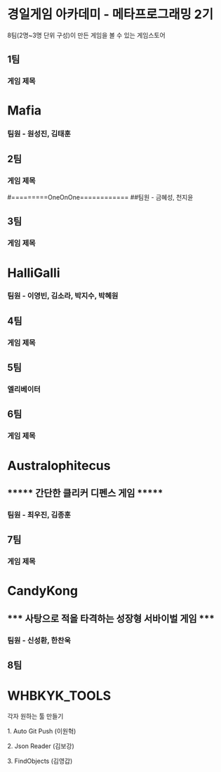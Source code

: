 # 경일게임 아카데미 - 메타프로그래밍 2기

8팀(2명~3명 단위 구성)이 만든 게임을 볼 수 있는 게임스토어

## 1팀
### 게임 제목
# Mafia
### 팀원 - 원성진, 김태훈
## 2팀
### 게임 제목
#=========OneOnOne============
##팀원 - 금혜성, 천지윤
## 3팀
### 게임 제목
# HalliGalli
### 팀원 - 이영빈, 김소라, 박지수, 박혜원
## 4팀
### 게임 제목
## 5팀
### 엘리베이터 
## 6팀
### 게임 제목
# Australophitecus
## ***** 간단한 클리커 디펜스 게임 *****
### 팀원 - 최우진, 김종훈
## 7팀
### 게임 제목
# CandyKong
## *** 사탕으로 적을 타격하는 성장형 서바이벌 게임 *** 
### 팀원 - 신성환, 한찬욱

<div>

## 8팀
# WHBKYK_TOOLS
<div>
<p> 각자 원하는 툴 만들기 </p>
<p> 1. Auto Git Push (이원혁) </p>
<p> 2. Json Reader (김보강) </p>
<p> 3. FindObjects (김영갑) </p>
</div>

</div>
